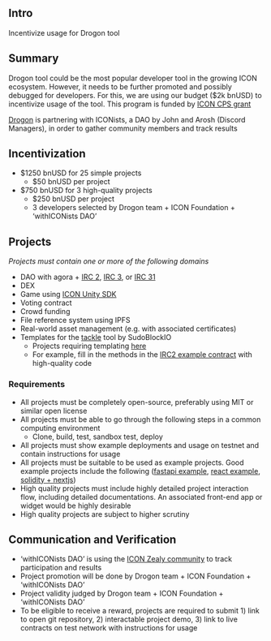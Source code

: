 ## Intro
Incentivize usage for Drogon tool


## Summary

Drogon tool could be the most popular developer tool in the growing ICON ecosystem. However, it needs to be further promoted and possibly debugged for developers. For this, we are using our budget ($2k bnUSD) to incentivize usage of the tool. This program is funded by [ICON CPS grant](https://cps.icon.community/proposals/bafybeiedku3fxuhheyz7mjlplb5zyjbxxu4qzpl4gmu7nvfs2yapdthy64)

[Drogon](https://github.com/icon-community/drogon) is partnering with ICONists, a DAO by John and Arosh (Discord Managers), in order to gather community members and track results

## Incentivization

- $1250 bnUSD for 25 simple projects
  - $50 bnUSD per project
- $750 bnUSD for 3 high-quality projects
  - $250 bnUSD per project
  - 3 developers selected by Drogon team + ICON Foundation + ‘withICONists DAO’

## Projects

*Projects must contain one or more of the following domains*

- DAO with agora + [IRC 2](https://github.com/icon-project/IIPs/blob/master/IIPS/iip-2.md), [IRC 3](https://github.com/icon-project/IIPs/blob/master/IIPS/iip-3.md), or [IRC 31](https://github.com/icon-project/IIPs/blob/master/IIPS/iip-31.md)
- DEX
- Game using [ICON Unity SDK](https://github.com/icon-community/ICON-Unity-SDK)
- Voting contract
- Crowd funding
- File reference system using IPFS
- Real-world asset management (e.g. with associated certificates)
- Templates for the [tackle](https://github.com/sudoblockio/tackle) tool by SudoBlockIO
  - Projects requiring templating [here](https://github.com/sudoblockio/tackle-icon-contract/tree/main/templates)
  - For example, fill in the methods in the [IRC2 example contract](https://github.com/sudoblockio/tackle-icon-contract/blob/main/templates/irc2/src/main/java/com/iconloop/score/example/%7B%7Bcontract_slug%7D%7D.java ) with high-quality code

### Requirements

- All projects must be completely open-source, preferably using MIT or similar open license
- All projects must be able to go through the following steps in a common computing environment
  - Clone, build, test, sandbox test, deploy
- All projects must show example deployments and usage on testnet and contain instructions for usage
- All projects must be suitable to be used as example projects. Good example projects include the following ([fastapi example](https://github.com/apryor6/fastapi_example), [react example](https://github.com/Rhymond/product-compare-react), [solidity + nextjs](https://github.com/tomhirst/solidity-nextjs-starter)) 
- High quality projects must include highly detailed project interaction flow, including detailed documentations. An associated front-end app or widget would be highly desirable
- High quality projects are subject to higher scrutiny

## Communication and Verification

- ‘withICONists DAO’ is using the [ICON Zealy community](https://zealy.io/c/icx/questboard) to track participation and results
- Project promotion will be done by Drogon team + ICON Foundation + ‘withICONists DAO’
- Project validity judged by Drogon team + ICON Foundation + ‘withICONists DAO’
- To be eligible to receive a reward, projects are required to submit 1) link to open git repository, 2) interactable project demo, 3) link to live contracts on test network with instructions for usage